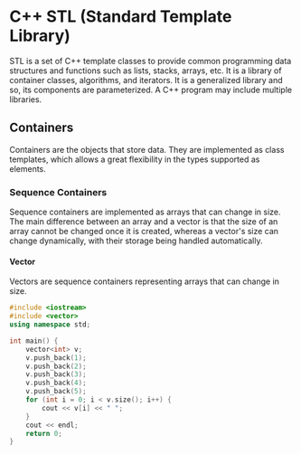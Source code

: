 # C++ STL (Standard Template Library)

STL is a set of C++ template classes to provide common programming data structures and functions such as lists, stacks, arrays, etc. It is a library of container classes, algorithms, and iterators. It is a generalized library and so, its components are parameterized. A C++ program may include multiple libraries.

## Containers

Containers are the objects that store data. They are implemented as class templates, which allows a great flexibility in the types supported as elements.

### Sequence Containers

Sequence containers are implemented as arrays that can change in size. The main difference between an array and a vector is that the size of an array cannot be changed once it is created, whereas a vector's size can change dynamically, with their storage being handled automatically.

#### Vector

Vectors are sequence containers representing arrays that can change in size.

```cpp
#include <iostream>
#include <vector>
using namespace std;

int main() {
    vector<int> v;
    v.push_back(1);
    v.push_back(2);
    v.push_back(3);
    v.push_back(4);
    v.push_back(5);
    for (int i = 0; i < v.size(); i++) {
        cout << v[i] << " ";
    }
    cout << endl;
    return 0;
}
```
